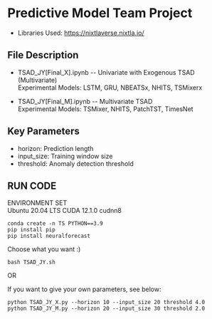 # Predictive Model Team Project
* Libraries Used: https://nixtlaverse.nixtla.io/

## File Description

* TSAD_JY[Final_X].ipynb -- Univariate with Exogenous TSAD (Multivariate)  
Experimental Models: LSTM, GRU, NBEATSx, NHITS, TSMixerx

* TSAD_JY[Final_M].ipynb -- Multivariate TSAD  
Experimental Models: TSMixer, NHITS, PatchTST, TimesNet

## Key Parameters    
* horizon: Prediction length
* input_size: Training window size
* threshold: Anomaly detection threshold

## RUN CODE
ENVIRONMENT SET  
Ubuntu 20.04 LTS CUDA 12.1.0 cudnn8

```
conda create -n TS PYTHON==3.9
pip install pip
pip install neuralforecast
```
Choose what you want :)

```
bash TSAD_JY.sh
```

OR

If you want to give your own parameters, see below:

```
python TSAD_JY_X.py --horizon 10 --input_size 20 threshold 4.0
python TSAD_JY_M.py --horizon 20 --input_size 30 threshold 2.0
```
